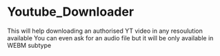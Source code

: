 # Youtube_Downloader
This will help downloading an authorised YT video in any resoulution available
You can even ask for an audio file but it will be only available in WEBM subtype
